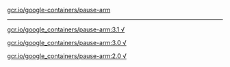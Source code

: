 [gcr.io/google-containers/pause-arm](https://hub.docker.com/r/sqeven/pause-arm/tags/) 

----
[gcr.io/google_containers/pause-arm:3.1 √](https://hub.docker.com/r/sqeven/pause-arm/tags/)

[gcr.io/google_containers/pause-arm:3.0 √](https://hub.docker.com/r/sqeven/pause-arm/tags/)

[gcr.io/google_containers/pause-arm:2.0 √](https://hub.docker.com/r/sqeven/pause-arm/tags/)

